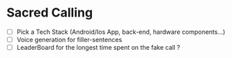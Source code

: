 # Sacred Calling

- [ ] Pick a Tech Stack (Android/Ios App, back-end, hardware components...)
- [ ] Voice generation for filler-sentences
- [ ] LeaderBoard for the longest time spent on the fake call ?
